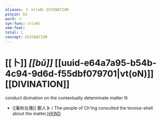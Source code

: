 ```yaml
---
aliases: 卜 vt(oN) DIVINATION
pinyin: bǔ
word: 卜
syn-func: vt(oN)
sem-feat: 
total: 1
concept: DIVINATION 
---
```

# [[卜]] *[[bǔ]]*  [[uuid-e64a7a95-b54b-4c94-9d6d-f55dbf079701|vt(oN)]] [[DIVINATION]]
conduct divination on the contextually determinate matter N
 - [[春秋左傳]] 鄭人**卜** / The people of Ch'ing consulted the toroise-shell about the matter,[HXWD](https://hxwd.org/textview.html?location=KR1e0001_tls_009-580a.9)